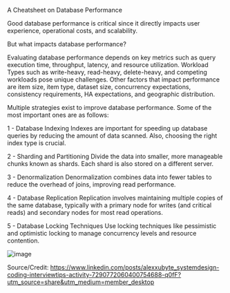 A Cheatsheet on Database Performance

Good database performance is critical since it directly impacts user experience, operational costs, and scalability.

But what impacts database performance?

Evaluating database performance depends on key metrics such as query execution time, throughput, latency, and resource utilization.
Workload Types such as write-heavy, read-heavy, delete-heavy, and competing workloads pose unique challenges.
Other factors that impact performance are item size, item type, dataset size, concurrency expectations, consistency requirements, HA expectations, and geographic distribution.

Multiple strategies exist to improve database performance. Some of the most important ones are as follows:

1 - Database Indexing
Indexes are important for speeding up database queries by reducing the amount of data scanned. Also, choosing the right index type is crucial.

2 - Sharding and Partitioning
Divide the data into smaller, more manageable chunks known as shards. Each shard is also stored on a different server.

3 - Denormalization
Denormalization combines data into fewer tables to reduce the overhead of joins, improving read performance.

4 - Database Replication
Replication involves maintaining multiple copies of the same database, typically with a primary node for writes (and critical reads) and secondary nodes for most read operations.

5 - Database Locking Techniques
Use locking techniques like pessimistic and optimistic locking to manage concurrency levels and resource contention.

![image](https://github.com/user-attachments/assets/76b15c1e-6cd8-4b1d-8aca-0c1c3ed74ddc)

Source/Credit: https://www.linkedin.com/posts/alexxubyte_systemdesign-coding-interviewtips-activity-7290772060400754688-q0fF?utm_source=share&utm_medium=member_desktop
